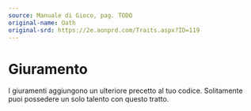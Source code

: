 ```yaml
---
source: Manuale di Gioco, pag. TODO
original-name: Oath
original-srd: https://2e.aonprd.com/Traits.aspx?ID=119
---
```


# Giuramento

I giuramenti aggiungono un ulteriore precetto al tuo codice. Solitamente puoi
possedere un solo talento con questo tratto.
